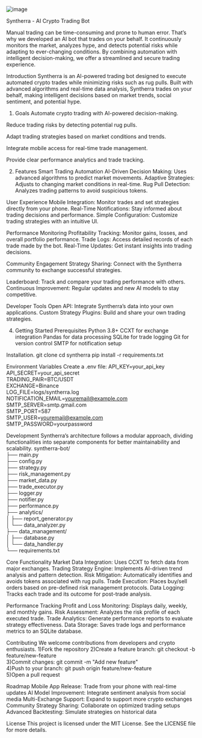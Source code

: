 ![image](https://github.com/user-attachments/assets/0faff2e8-728a-4475-b279-e0cccc99bb7b)


Syntherra - AI Crypto Trading Bot

Manual trading can be time-consuming and prone to human error. That’s why we developed an AI bot that trades on your behalf. It continuously monitors the market, analyzes hype, and detects potential risks while adapting to ever-changing conditions. By combining automation with intelligent decision-making, we offer a streamlined and secure trading experience.

Introduction
Syntherra is an AI-powered trading bot designed to execute automated crypto trades while minimizing risks such as rug pulls. Built with advanced algorithms and real-time data analysis, Syntherra trades on your behalf, making intelligent decisions based on market trends, social sentiment, and potential hype.


1) Goals
Automate crypto trading with AI-powered decision-making.

Reduce trading risks by detecting potential rug pulls.

Adapt trading strategies based on market conditions and trends.

Integrate mobile access for real-time trade management.

Provide clear performance analytics and trade tracking.

2) Features
Smart Trading Automation
AI-Driven Decision Making: Uses advanced algorithms to predict market movements.
Adaptive Strategies: Adjusts to changing market conditions in real-time.
Rug Pull Detection: Analyzes trading patterns to avoid suspicious tokens.

User Experience
Mobile Integration: Monitor trades and set strategies directly from your phone.
Real-Time Notifications: Stay informed about trading decisions and performance.
Simple Configuration: Customize trading strategies with an intuitive UI.

Performance Monitoring
Profitability Tracking: Monitor gains, losses, and overall portfolio performance.
Trade Logs: Access detailed records of each trade made by the bot.
Real-Time Updates: Get instant insights into trading decisions.

Community Engagement
Strategy Sharing: Connect with the Syntherra community to exchange successful strategies.

Leaderboard: Track and compare your trading performance with others.
Continuous Improvement: Regular updates and new AI models to stay competitive.

Developer Tools
Open API: Integrate Syntherra’s data into your own applications.
Custom Strategy Plugins: Build and share your own trading strategies.


4) Getting Started
Prerequisites
Python 3.8+
CCXT for exchange integration
Pandas for data processing
SQLite for trade logging
Git for version control
SMTP for notification setup

Installation.
git clone 
cd syntherra
pip install -r requirements.txt

Environment Variables
Create a .env file:
API_KEY=your_api_key  
API_SECRET=your_api_secret  
TRADING_PAIR=BTC/USDT  
EXCHANGE=Binance  
LOG_FILE=logs/syntherra.log  
NOTIFICATION_EMAIL=youremail@example.com  
SMTP_SERVER=smtp.gmail.com  
SMTP_PORT=587  
SMTP_USER=youremail@example.com  
SMTP_PASSWORD=yourpassword  


Development
Syntherra’s architecture follows a modular approach, dividing functionalities into separate components for better maintainability and scalability.
syntherra-bot/  
├── main.py  
├── config.py  
├── strategy.py  
├── risk_management.py  
├── market_data.py  
├── trade_executor.py  
├── logger.py  
├── notifier.py  
├── performance.py  
├── analytics/  
│   ├── report_generator.py  
│   └── data_analyzer.py  
├── data_management/  
│   ├── database.py  
│   └── data_handler.py  
└── requirements.txt  



Core Functionality
Market Data Integration: Uses CCXT to fetch data from major exchanges.
Trading Strategy Engine: Implements AI-driven trend analysis and pattern detection.
Risk Mitigation: Automatically identifies and avoids tokens associated with rug pulls.
Trade Execution: Places buy/sell orders based on pre-defined risk management protocols.
Data Logging: Tracks each trade and its outcome for post-trade analysis.


Performance Tracking
Profit and Loss Monitoring: Displays daily, weekly, and monthly gains.
Risk Assessment: Analyzes the risk profile of each executed trade.
Trade Analytics: Generate performance reports to evaluate strategy effectiveness.
Data Storage: Saves trade logs and performance metrics to an SQLite database.


Contributing
We welcome contributions from developers and crypto enthusiasts.
1)Fork the repository
2)Create a feature branch:
git checkout -b feature/new-feature  
3)Commit changes:
git commit -m "Add new feature"  
4)Push to your branch:
git push origin feature/new-feature  
5)Open a pull request

Roadmap
Mobile App Release: Trade from your phone with real-time updates
AI Model Improvement: Integrate sentiment analysis from social media
Multi-Exchange Support: Expand to support more crypto exchanges
Community Strategy Sharing: Collaborate on optimized trading setups
Advanced Backtesting: Simulate strategies on historical data


License
This project is licensed under the MIT License. See the LICENSE file for more details.
